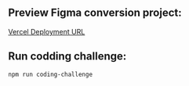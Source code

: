 ## Preview Figma conversion project:

[Vercel Deployment URL](https://indrivo-test.vercel.app/)

## Run codding challenge:

```bash
npm run coding-challenge
```

